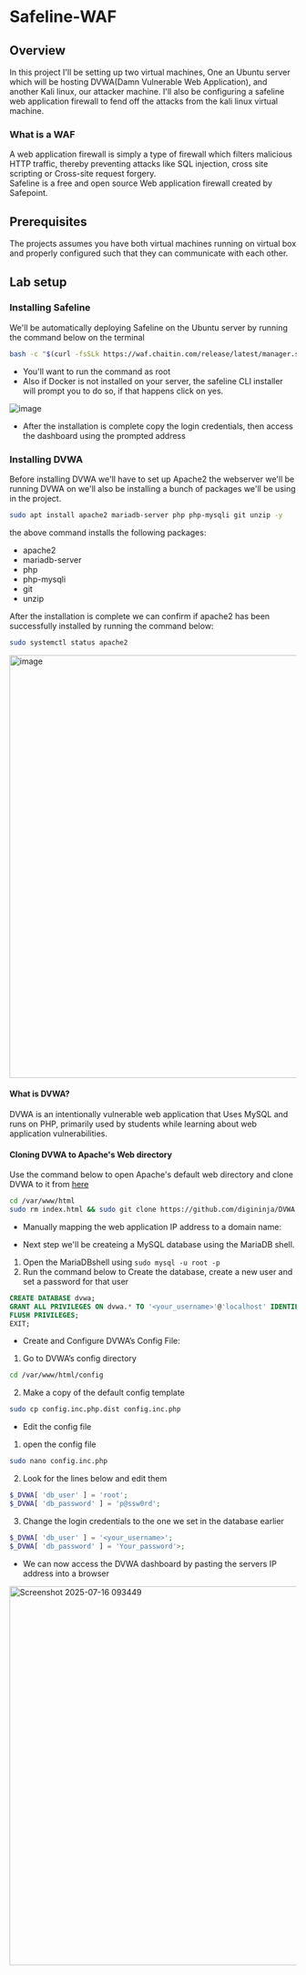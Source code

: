 # Safeline-WAF

## Overview 
In this project I'll be setting up two virtual machines, One an Ubuntu server which will be hosting DVWA(Damn Vulnerable Web Application), and another Kali linux, our attacker machine. I'll also be configuring a safeline web application firewall to fend off the attacks from the kali linux virtual machine. 

### What is a WAF
A web application firewall is simply a type of firewall which filters malicious HTTP traffic, thereby preventing attacks like SQL injection, cross site scripting or Cross-site request forgery.  
Safeline is a free and open source Web application firewall created by Safepoint.

## Prerequisites
The projects assumes you have both virtual machines running on virtual box and properly configured such that they can communicate with each other.

## Lab setup
### Installing Safeline
We'll be automatically deploying Safeline on the Ubuntu server by running the command below on the terminal
```bash
bash -c "$(curl -fsSLk https://waf.chaitin.com/release/latest/manager.sh)" -- --en
```
- You'll want to run the command as root
- Also if Docker is not installed on your server, the safeline CLI installer will prompt you to do so, if that happens click on yes.

![image](https://github.com/user-attachments/assets/83ddcace-152c-4dd0-b220-f81c578aad70)

- After the installation is complete copy the login credentials, then access the dashboard using the prompted address 

### Installing DVWA
Before installing DVWA we'll have to set up Apache2 the webserver we'll be running DVWA on we'll also be installing a bunch of packages we'll be using in the project.
```bash
sudo apt install apache2 mariadb-server php php-mysqli git unzip -y
```
the above command installs the following packages:
- apache2
- mariadb-server
- php
- php-mysqli
- git
- unzip

After the installation is complete we can confirm if apache2 has been successfully installed by running the command below:
```bash
sudo systemctl status apache2
```
<img width="1364" height="743" alt="image" src="https://github.com/user-attachments/assets/9e2fbd60-d413-4ad3-a1fd-592321981651" />

#### What is DVWA? 
DVWA is an intentionally vulnerable web application that Uses MySQL and runs on PHP, primarily used by students while learning about web application vulnerabilities.



#### Cloning DVWA to Apache's Web directory
Use the command below to open Apache's default web directory and clone DVWA to it from [here](https://github.com/digininja/DVWA.git)
```bash
cd /var/www/html
sudo rm index.html && sudo git clone https://github.com/digininja/DVWA.git 
```
- Manually mapping the web application IP address to a domain name:

- Next step we'll be createing a MySQL database using the MariaDB shell.
1. Open the MariaDBshell using `sudo mysql -u root -p`
2. Run the command below to Create the database, create a new user and set a password for that user
```SQL
CREATE DATABASE dvwa;
GRANT ALL PRIVILEGES ON dvwa.* TO '<your_username>'@'localhost' IDENTIFIED BY 'Your_password'>;
FLUSH PRIVILEGES;
EXIT;
```
- Create and Configure DVWA’s Config File:
1.	Go to DVWA’s config directory
```bash
cd /var/www/html/config
``` 
2. 	Make a copy of the default config template
```bash
sudo cp config.inc.php.dist config.inc.php
```
- Edit the config file
1. open the config file
```bash
sudo nano config.inc.php
```
2. Look for the lines below and edit them
```php
$_DVWA[ 'db_user' ] = 'root';
$_DVWA[ 'db_password' ] = 'p@ssw0rd';
```

3. Change the login credentials to the one we set in the database earlier
```php
$_DVWA[ 'db_user' ] = '<your_username>';
$_DVWA[ 'db_password' ] = 'Your_password'>;
```

- We can now access the DVWA dashboard by pasting the servers IP address into a browser
<img width="1365" height="666" alt="Screenshot 2025-07-16 093449" src="https://github.com/user-attachments/assets/ef7d0e52-eea8-4ec7-9108-b5ada5a7d1e9" />
